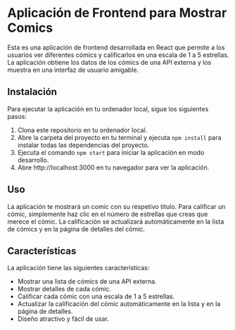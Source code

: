# Aplicación de Frontend para Mostrar Comics
Esta es una aplicación de frontend desarrollada en React que permite a los usuarios ver diferentes cómics y calificarlos en una escala de 1 a 5 estrellas. La aplicación obtiene los datos de los cómics de una API externa y los muestra en una interfaz de usuario amigable.

## Instalación
Para ejecutar la aplicación en tu ordenador local, sigue los siguientes pasos:

1. Clona este repositorio en tu ordenador local.
2. Abre la carpeta del proyecto en tu terminal y ejecuta  `npm install` para instalar todas las dependencias del proyecto.
3. Ejecuta el comando `npm start` para iniciar la aplicación en modo desarrollo.
4. Abre http://localhost:3000 en tu navegador para ver la aplicación.

## Uso
La aplicación te mostrará un comic con su respetivo título. Para calificar un cómic, simplemente haz clic en el número de estrellas que creas que merece el cómic. La calificación se actualizará automáticamente en la lista de cómics y en la página de detalles del cómic.

## Características
La aplicación tiene las siguientes características:

- Mostrar una lista de cómics de una API externa.
- Mostrar detalles de cada cómic.
- Calificar cada cómic con una escala de 1 a 5 estrellas.
- Actualizar la calificación del cómic automáticamente en la lista y en la página de detalles.
- Diseño atractivo y fácil de usar.
